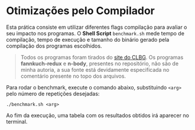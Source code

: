 # Otimizações pelo Compilador

Esta prática consiste em utilizar diferentes flags compilação para avaliar o seu impacto nos programas. O **Shell Script** `benchmark.sh` mede tempo de compilação, tempo de execução e tamanho do binário gerado pela compilação dos programas escolhidos. 

> Todos os programas foram tirados do [site do CLBG](https://benchmarksgame-team.pages.debian.net/benchmarksgame/). Os programas **fannkuch-redux** e **n-body**, presentes no repositório, não são de minha autoria, a sua fonte está devidamente especificada no comentário presente no topo dos arquivos. 

Para rodar o benchmark, execute o comando abaixo, substituindo `<arg>` pelo número de repetições desejadas:

```shell
./benchmark.sh <arg>
```

Ao fim da execução, uma tabela com os resultados obtidos irá aparecer no terminal.